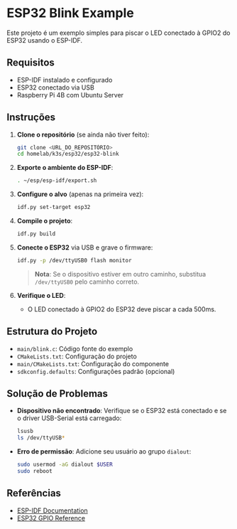 # ESP32 Blink Example

Este projeto é um exemplo simples para piscar o LED conectado à GPIO2 do ESP32 usando o ESP-IDF.

## Requisitos

- ESP-IDF instalado e configurado
- ESP32 conectado via USB
- Raspberry Pi 4B com Ubuntu Server

## Instruções

1. **Clone o repositório** (se ainda não tiver feito):
   ```sh
   git clone <URL_DO_REPOSITÓRIO>
   cd homelab/k3s/esp32/esp32-blink
   ```

2. **Exporte o ambiente do ESP-IDF**:
   ```sh
   . ~/esp/esp-idf/export.sh
   ```

3. **Configure o alvo** (apenas na primeira vez):
   ```sh
   idf.py set-target esp32
   ```

4. **Compile o projeto**:
   ```sh
   idf.py build
   ```

5. **Conecte o ESP32** via USB e grave o firmware:
   ```sh
   idf.py -p /dev/ttyUSB0 flash monitor
   ```
   > **Nota**: Se o dispositivo estiver em outro caminho, substitua `/dev/ttyUSB0` pelo caminho correto.

6. **Verifique o LED**:
   - O LED conectado à GPIO2 do ESP32 deve piscar a cada 500ms.

## Estrutura do Projeto

- `main/blink.c`: Código fonte do exemplo
- `CMakeLists.txt`: Configuração do projeto
- `main/CMakeLists.txt`: Configuração do componente
- `sdkconfig.defaults`: Configurações padrão (opcional)

## Solução de Problemas

- **Dispositivo não encontrado**: Verifique se o ESP32 está conectado e se o driver USB-Serial está carregado:
  ```sh
  lsusb
  ls /dev/ttyUSB*
  ```
- **Erro de permissão**: Adicione seu usuário ao grupo `dialout`:
  ```sh
  sudo usermod -aG dialout $USER
  sudo reboot
  ```

## Referências

- [ESP-IDF Documentation](https://docs.espressif.com/projects/esp-idf/en/latest/)
- [ESP32 GPIO Reference](https://docs.espressif.com/projects/esp-idf/en/latest/esp32/api-reference/peripherals/gpio.html) 